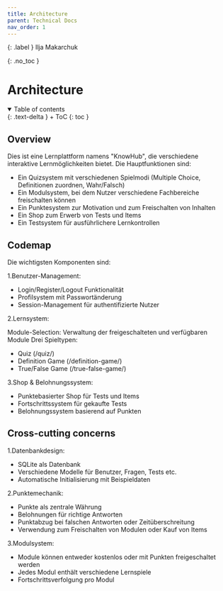 ```yaml
---
title: Architecture
parent: Technical Docs
nav_order: 1
---
```




{: .label }
Ilja Makarchuk

{: .no_toc }
# Architecture



<details open markdown="block">
{: .text-delta }
<summary>Table of contents</summary>
+ ToC
{: toc }
</details>

## Overview

Dies ist eine Lernplattform namens "KnowHub", die verschiedene interaktive Lernmöglichkeiten bietet. Die Hauptfunktionen sind:

- Ein Quizsystem mit verschiedenen Spielmodi (Multiple Choice, Definitionen zuordnen, Wahr/Falsch)
- Ein Modulsystem, bei dem Nutzer verschiedene Fachbereiche freischalten können
- Ein Punktesystem zur Motivation und zum Freischalten von Inhalten
- Ein Shop zum Erwerb von Tests und Items
- Ein Testsystem für ausführlichere Lernkontrollen

## Codemap

Die wichtigsten Komponenten sind:

1.Benutzer-Management:


- Login/Register/Logout Funktionalität
- Profilsystem mit Passwortänderung
- Session-Management für authentifizierte Nutzer


2.Lernsystem:


Module-Selection: Verwaltung der freigeschalteten und verfügbaren Module
Drei Spieltypen:
  - Quiz (/quiz/<module>)
  - Definition Game (/definition-game/<module>)
  - True/False Game (/true-false-game/<module>)

3.Shop & Belohnungssystem:


- Punktebasierter Shop für Tests und Items
- Fortschrittssystem für gekaufte Tests
- Belohnungssystem basierend auf Punkten

## Cross-cutting concerns

1.Datenbankdesign:


- SQLite als Datenbank
- Verschiedene Modelle für Benutzer, Fragen, Tests etc.
- Automatische Initialisierung mit Beispieldaten


2.Punktemechanik:


- Punkte als zentrale Währung
- Belohnungen für richtige Antworten
- Punktabzug bei falschen Antworten oder Zeitüberschreitung
- Verwendung zum Freischalten von Modulen oder Kauf von Items


3.Modulsystem:


- Module können entweder kostenlos oder mit Punkten freigeschaltet werden
- Jedes Modul enthält verschiedene Lernspiele
- Fortschrittsverfolgung pro Modul
